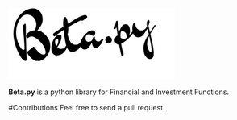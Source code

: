 ![picture](img/beta.py.png)

**Beta.py** is a python library for Financial and Investment Functions.


#Contributions
Feel free to send a pull request.
